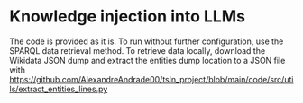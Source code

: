 # Knowledge injection into LLMs

The code is provided as it is. To run without further configuration, use the SPARQL data retrieval method. To retrieve data locally, download the Wikidata JSON dump and extract the entities dump location to a JSON file with https://github.com/AlexandreAndrade00/tsln_project/blob/main/code/src/utils/extract_entities_lines.py
